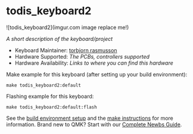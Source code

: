 # todis_keyboard2

![todis_keyboard2](imgur.com image replace me!)

*A short description of the keyboard/project*

* Keyboard Maintainer: [torbjorn rasmusson](https://github.com/yourusername)
* Hardware Supported: *The PCBs, controllers supported*
* Hardware Availability: *Links to where you can find this hardware*

Make example for this keyboard (after setting up your build environment):

    make todis_keyboard2:default

Flashing example for this keyboard:

    make todis_keyboard2:default:flash

See the [build environment setup](https://docs.qmk.fm/#/getting_started_build_tools) and the [make instructions](https://docs.qmk.fm/#/getting_started_make_guide) for more information. Brand new to QMK? Start with our [Complete Newbs Guide](https://docs.qmk.fm/#/newbs).
